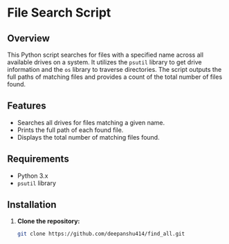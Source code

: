 # File Search Script

## Overview

This Python script searches for files with a specified name across all available drives on a system. It utilizes the `psutil` library to get drive information and the `os` library to traverse directories. The script outputs the full paths of matching files and provides a count of the total number of files found.

## Features

- Searches all drives for files matching a given name.
- Prints the full path of each found file.
- Displays the total number of matching files found.

## Requirements

- Python 3.x
- `psutil` library

## Installation

1. **Clone the repository:**

   ```sh
   git clone https://github.com/deepanshu414/find_all.git
